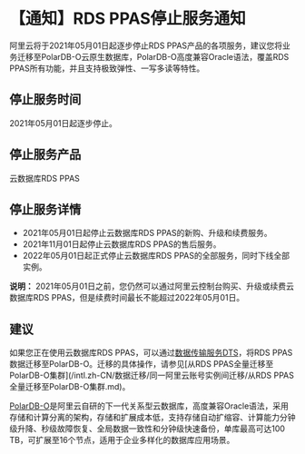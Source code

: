 # 【通知】RDS PPAS停止服务通知

阿里云将于2021年05月01日起逐步停止RDS PPAS产品的各项服务，建议您将业务迁移至PolarDB-O云原生数据库，PolarDB-O高度兼容Oracle语法，覆盖RDS PPAS所有功能，并且支持极致弹性、一写多读等特性。

## 停止服务时间

2021年05月01日起逐步停止。

## 停止服务产品

云数据库RDS PPAS

## 停止服务详情

-   2021年05月01日起停止云数据库RDS PPAS的新购、升级和续费服务。
-   2021年11月01日起停止云数据库RDS PPAS的售后服务。
-   2022年05月01日起正式停止云数据库RDS PPAS的全部服务，同时下线全部实例。

**说明：** 2021年05月01日之前，您仍然可以通过阿里云控制台购买、升级或续费云数据库RDS PPAS，但是续费时间最长不能超过2022年05月01日。

## 建议

如果您正在使用云数据库RDS PPAS，可以通过[数据传输服务DTS](/intl.zh-CN/产品简介/什么是数据传输服务DTS.md)，将RDS PPAS数据迁移至PolarDB-O。迁移的具体操作，请参见[从RDS PPAS全量迁移至PolarDB-O集群](/intl.zh-CN/数据迁移/同一阿里云账号实例间迁移/从RDS PPAS全量迁移至PolarDB-O集群.md)。

[PolarDB-O](/intl.zh-CN/产品简介/什么是PolarDB.md)是阿里云自研的下一代关系型云数据库，高度兼容Oracle语法，采用存储和计算分离的架构，存储和扩展成本低，支持存储自动扩缩容、计算能力分钟级升降、秒级故障恢复、全局数据一致性和分钟级快速备份，单库最高可达100 TB，可扩展至16个节点，适用于企业多样化的数据库应用场景。

